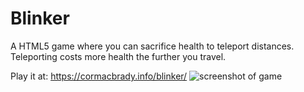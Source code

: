 # Blinker

A HTML5 game where you can sacrifice health to teleport distances. Teleporting costs more health the further you travel.

Play it at: https://cormacbrady.info/blinker/
![screenshot of game](https://i.imgur.com/IA8C613.png)
